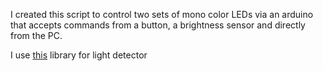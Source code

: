 I created this script to control two sets of mono color LEDs via an arduino that accepts commands from a button, a brightness sensor and directly from the PC.

I use [this](https://github.com/QuentinCG/Arduino-Light-Dependent-Resistor-Library) library for light detector
